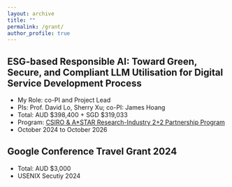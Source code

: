 ```yaml
---
layout: archive
title: ""
permalink: /grant/
author_profile: true
---
```

## <i class="fa fa-fw fa-copy"></i> ESG-based Responsible AI: Toward Green, Secure, and Compliant LLM Utilisation for Digital Service Development Process

<ul>
  
  <li> My Role: co-PI and Project Lead</li>
  <li> PIs: Prof. David Lo, Sherry Xu; co-PI: James Hoang</li>
  <li> Total: AUD $398,400 + SGD $319,033</li>
  <li> Program: <a href="https://www.a-star.edu.sg/Research/funding-opportunities/csiro-a-star-research-industry-2-2-partnership-program">CSIRO & A*STAR Research-Industry 2+2 Partnership Program</a></li>
  <li> October 2024 to October 2026</li>
</ul>

## <i class="fa fa-fw fa-copy"></i> Google Conference Travel Grant 2024

<ul>
  
  <li> Total: AUD $3,000</li>
  <li> USENIX Secutiy 2024</li>
</ul>
